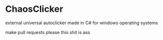 # ChaosClicker
external universal autoclicker made in C# for windows operating systems

make pull requests please this shit is ass
